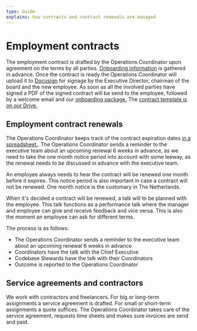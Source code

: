 ```yaml
---
type: Guide
explains: how contracts and contract renewals are managed
---
```


# Employment contracts

The employment contract is drafted by the Operations Coordinator upon agreement on the terms by all parties. [Onboarding information](onboarding.md) is gathered in advance. Once the contract is ready the Operations Coordinator will upload it to [Docusign](docusign.md) for signage by the Executive Director, chairman of the board and the new employee. As soon as all the involved parties have signed a PDF of the signed contract will be send to the employee, followed by a welcome email and our [onboarding package.](onboarding.md) The [contract template is on our Drive.](https://docs.google.com/document/d/1MQjkagZOo7gHPb1QLfuZUaYzIGVC47r1/edit)

## Employment contract renewals

The Operations Coordinator keeps track of the contract expiration dates [in a spreadsheet.](https://docs.google.com/spreadsheets/d/1isVOEetjiaLKMxJHPGPusnBLORxjHUc_/edit#gid=21927936). The Operations Coordinator sends a reminder to the executive team about an upcoming renewal 6 weeks in advance, as we need to take the one month notice period into account with some leeway, as the renewal needs to be discussed in advance with the executive team.

An employee always needs to hear the contract will be renewed one month before it expires. This notice period is also important in case a contract will not be renewed. One month notice is the customary in The Netherlands.

When it's decided a contract will be renewed, a talk will to be planned with the employee. This talk functions as a performance talk where the manager and employee can give and receive feedback and vice versa. This is also the moment an employee can ask for different terms.

The process is as follows:

* The Operations Coordinator sends a reminder to the executive team about an upcoming renewal 6 weeks in advance
* Coordinators have the talk with the Chief Executive
* Codebase Stewards have the talk with their Coordinators
* Outcome is reported to the Operations Coordinator

## Service agreements and contractors

We work with contractors and freelancers. For big or long-term assignments a service agreement is drafted. For small or short-term assignments a quote suffices.
The Operations Coordinator takes care of the service agreement, requests time sheets and makes sure invoices are send and paid.
